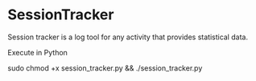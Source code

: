 # SessionTracker
Session tracker is a log tool for any activity that provides statistical data.

Execute in Python

sudo chmod +x session_tracker.py && ./session_tracker.py
